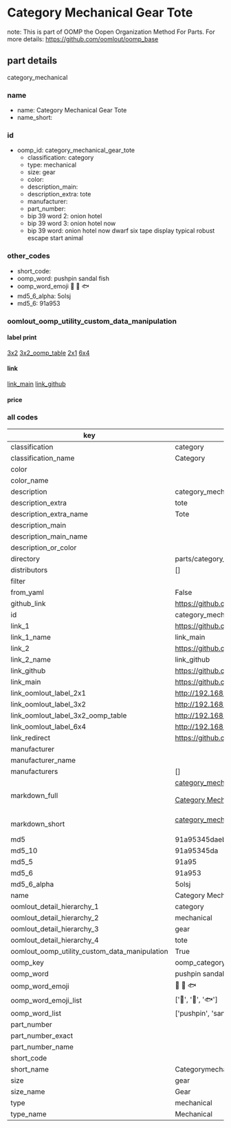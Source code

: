 # Category Mechanical Gear Tote  

note: This is part of OOMP the Oopen Organization Method For Parts. For more details: https://github.com/oomlout/oomp_base

##  part details
  



category_mechanical



### name
* name: Category Mechanical Gear Tote
* name_short: 
### id
* oomp_id: category_mechanical_gear_tote
  * classification: category
  * type: mechanical
  * size: gear
  * color: 
  * description_main: 
  * description_extra: tote
  * manufacturer: 
  * part_number: 
  * bip 39 word 2: onion hotel
  * bip 39 word 3: onion hotel now
  * bip 39 word: onion hotel now dwarf six tape display typical robust escape start animal

### other_codes
* short_code: 
* oomp_word: pushpin sandal fish
* oomp_word_emoji :pushpin: :sandal: :fish:
* md5_6_alpha: 5olsj
* md5_6: 91a953






### oomlout_oomp_utility_custom_data_manipulation
#### label print
[3x2](http://192.168.1.245:1112/?label=oomp%205olsj)
[3x2_oomp_table](http://192.168.1.108:1112/?label=oomp%205olsj)
[2x1](http://192.168.1.242:1112/?label=oomp%205olsj)
[6x4](http://192.168.1.55:1112/?label=oomp%205olsj)    

#### link

[link_main](https://github.com/oomlout/oomlout_oomp_version_1_messy/tree/main/parts/category_mechanical_gear_tote) [link_github](https://github.com/oomlout/oomlout_oomp_version_1_messy/tree/main/parts/category_mechanical_gear_tote)                             

#### price







### all codes 
| key | value |  
| --- | --- |  
| classification | category |  
| classification_name | Category |  
| color |  |  
| color_name |  |  
| description | category_mechanical |  
| description_extra | tote |  
| description_extra_name | Tote |  
| description_main |  |  
| description_main_name |  |  
| description_or_color |   |  
| directory | parts/category_mechanical_gear_tote |  
| distributors | [] |  
| filter |  |  
| from_yaml | False |  
| github_link | https://github.com/oomlout/oomlout_oomp_part_src/tree/main/parts/category_mechanical_gear_tote |  
| id | category_mechanical_gear_tote |  
| link_1 | https://github.com/oomlout/oomlout_oomp_version_1_messy/tree/main/parts/category_mechanical_gear_tote |  
| link_1_name | link_main |  
| link_2 | https://github.com/oomlout/oomlout_oomp_version_1_messy/tree/main/parts/category_mechanical_gear_tote |  
| link_2_name | link_github |  
| link_github | https://github.com/oomlout/oomlout_oomp_version_1_messy/tree/main/parts/category_mechanical_gear_tote |  
| link_main | https://github.com/oomlout/oomlout_oomp_version_1_messy/tree/main/parts/category_mechanical_gear_tote |  
| link_oomlout_label_2x1 | http://192.168.1.242:1112/?label=oomp%205olsj |  
| link_oomlout_label_3x2 | http://192.168.1.245:1112/?label=oomp%205olsj |  
| link_oomlout_label_3x2_oomp_table | http://192.168.1.108:1112/?label=oomp%205olsj |  
| link_oomlout_label_6x4 | http://192.168.1.55:1112/?label=oomp%205olsj |  
| link_redirect | https://github.com/oomlout/oomlout_oomp_version_1_messy/tree/main/parts/category_mechanical_gear_tote |  
| manufacturer |  |  
| manufacturer_name |  |  
| manufacturers | [] |  
| markdown_full | [category_mechanical_gear_tote](none)<br>[](none)<br>[Category Mechanical Gear Tote](none)<br><br> |  
| markdown_short | [category_mechanical_gear_tote](none)<br><br> |  
| md5 | 91a95345daebe7f37764e44b2e5b8cd6 |  
| md5_10 | 91a95345da |  
| md5_5 | 91a95 |  
| md5_6 | 91a953 |  
| md5_6_alpha | 5olsj |  
| name | Category Mechanical Gear Tote |  
| oomlout_detail_hierarchy_1 | category |  
| oomlout_detail_hierarchy_2 | mechanical |  
| oomlout_detail_hierarchy_3 | gear |  
| oomlout_detail_hierarchy_4 | tote |  
| oomlout_oomp_utility_custom_data_manipulation | True |  
| oomp_key | oomp_category_mechanical_gear_tote |  
| oomp_word | pushpin sandal fish |  
| oomp_word_emoji | :pushpin: :sandal: :fish: |  
| oomp_word_emoji_list | [':pushpin:', ':sandal:', ':fish:'] |  
| oomp_word_list | ['pushpin', 'sandal', 'fish'] |  
| part_number |  |  
| part_number_exact |  |  
| part_number_name |  |  
| short_code |  |  
| short_name | Categorymechanical |  
| size | gear |  
| size_name | Gear |  
| type | mechanical |  
| type_name | Mechanical |  
